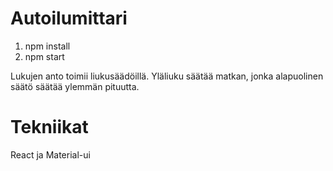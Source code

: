 # Autoilumittari

1. npm install
2. npm start

Lukujen anto toimii liukusäädöillä.
Yläliuku säätää matkan, jonka alapuolinen säätö säätää ylemmän pituutta.

# Tekniikat
React ja Material-ui
